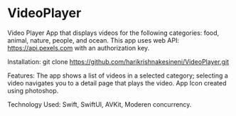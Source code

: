 # VideoPlayer
Video Player App that displays videos for the following categories: food, animal, nature, people, and ocean. This app uses web API: https://api.pexels.com with an authorization key.

Installation:
git clone https://github.com/harikrishnakesineni/VideoPlayer.git

Features:
The app shows a list of videos in a selected category; selecting a video navigates you to a detail page that plays the video.
App Icon created using photoshop.

Technology Used: 
Swift, SwiftUI, AVKit, Moderen concurrency.


